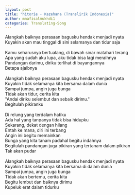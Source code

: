 ```yaml
---
layout: post
title: "hitorie - Kazehana (Translirik Indonesia)"
author: mnafisalmukhdi1
categories: Translating-Song
---
```

Alangkah baiknya perasaan bagusku hendak menjadi nyata<br>
Kuyakin akan mau tinggal di sini selamanya dan tidur saja<br>
<br>
Kamu seharusnya bertualang, di bawah sinar matahari terang<br>
Apa yang sudah aku lupa, aku tidak bisa lagi meraihnya<br>
Pandangan darimu, diriku terlihat di bayangannya<br>
Betapa ajaibnya<br>
<br>
Alangkah baiknya perasaan bagusku hendak menjadi nyata<br>
Kuyakin tidak selamanya kita bersama dalam dunia<br>
Sampai jumpa, angin juga bunga<br>
Tidak akan tidur, cerita kita<br>
"Andai diriku selembut dan sebaik dirimu."<br>
Begitulah pikiranku<br>
<br>
Di relung yang terdalam hatiku<br>
Ada hal yang tanpanya tidak bisa hidupku<br>
Sekarang, dekat dengan hilang<br>
Entah ke mana, diri ini terbang<br>
Angin ini begitu memainkan<br>
Bunga yang kita tanam padahal begitu indahnya<br>
Begitulah pandangan juga pikiran yang tertanam dalam pikiran<br>
Tak akan pudar<br>
<br>
Alangkah baiknya perasaan bagusku hendak menjadi nyata<br>
Kuyakin tidak selamanya kita bersama di dalam dunia<br>
Sampai jumpa, angin juga bunga<br>
Tidak akan bertemu, cerita kita<br>
Begitu lembut dan baiknya dirimu<br>
Kupeluk erat dalam tidurku<br>

